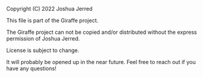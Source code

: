 Copyright (C) 2022 Joshua Jerred

This file is part of the Giraffe project.

The Giraffe project can not be copied and/or distributed without the express
permission of Joshua Jerred.

License is subject to change.

It will probably be opened up in the near future. Feel free to reach out if you have any questions!

